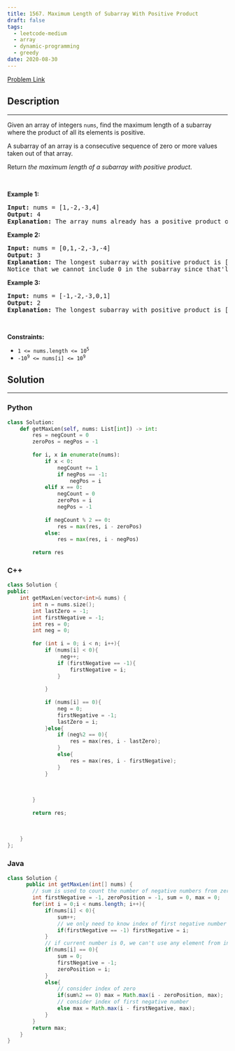```yaml
---
title: 1567. Maximum Length of Subarray With Positive Product
draft: false
tags: 
  - leetcode-medium
  - array
  - dynamic-programming
  - greedy
date: 2020-08-30
---
```


[Problem Link](https://leetcode.com/problems/maximum-length-of-subarray-with-positive-product/)

## Description

---
<p>Given an array of integers <code>nums</code>, find the maximum length of a subarray where the product of all its elements is positive.</p>

<p>A subarray of an array is a consecutive sequence of zero or more values taken out of that array.</p>

<p>Return <em>the maximum length of a subarray with positive product</em>.</p>

<p>&nbsp;</p>
<p><strong class="example">Example 1:</strong></p>

<pre>
<strong>Input:</strong> nums = [1,-2,-3,4]
<strong>Output:</strong> 4
<strong>Explanation:</strong> The array nums already has a positive product of 24.
</pre>

<p><strong class="example">Example 2:</strong></p>

<pre>
<strong>Input:</strong> nums = [0,1,-2,-3,-4]
<strong>Output:</strong> 3
<strong>Explanation:</strong> The longest subarray with positive product is [1,-2,-3] which has a product of 6.
Notice that we cannot include 0 in the subarray since that&#39;ll make the product 0 which is not positive.</pre>

<p><strong class="example">Example 3:</strong></p>

<pre>
<strong>Input:</strong> nums = [-1,-2,-3,0,1]
<strong>Output:</strong> 2
<strong>Explanation:</strong> The longest subarray with positive product is [-1,-2] or [-2,-3].
</pre>

<p>&nbsp;</p>
<p><strong>Constraints:</strong></p>

<ul>
	<li><code>1 &lt;= nums.length &lt;= 10<sup>5</sup></code></li>
	<li><code>-10<sup>9</sup> &lt;= nums[i] &lt;= 10<sup>9</sup></code></li>
</ul>


## Solution

---
### Python
``` py title='maximum-length-of-subarray-with-positive-product'
class Solution:
    def getMaxLen(self, nums: List[int]) -> int:
        res = negCount = 0
        zeroPos = negPos = -1
        
        for i, x in enumerate(nums):
            if x < 0:
                negCount += 1
                if negPos == -1:
                    negPos = i
            elif x == 0:
                negCount = 0
                zeroPos = i
                negPos = -1
            
            if negCount % 2 == 0:
                res = max(res, i - zeroPos)
            else:
                res = max(res, i - negPos)
        
        return res
```
### C++
``` cpp title='maximum-length-of-subarray-with-positive-product'
class Solution {
public:
    int getMaxLen(vector<int>& nums) {
        int n = nums.size();
        int lastZero = -1;
        int firstNegative = -1;
        int res = 0;
        int neg = 0;
        
        for (int i = 0; i < n; i++){
            if (nums[i] < 0){
                 neg++;
                if (firstNegative == -1){
                    firstNegative = i;
                }
        
            }
            
            if (nums[i] == 0){
                neg = 0;
                firstNegative = -1;
                lastZero = i;
            }else{
                if (neg%2 == 0){
                    res = max(res, i - lastZero);
                }
                else{
                    res = max(res, i - firstNegative);
                }
            }
            
            
               
        }
        
        return res;
            
            
            
    }
};

```
### Java
``` java title='maximum-length-of-subarray-with-positive-product'
class Solution {
      public int getMaxLen(int[] nums) {
        // sum is used to count the number of negative numbers from zeroPosition to current index
        int firstNegative = -1, zeroPosition = -1, sum = 0, max = 0;
        for(int i = 0;i < nums.length; i++){
            if(nums[i] < 0){
                sum++;
				// we only need to know index of first negative number
                if(firstNegative == -1) firstNegative = i;
            }
			// if current number is 0, we can't use any element from index 0 to i anymore, so update zeroPosition, and reset sum and firstNegative. If it is a game, we should refresh the game when we meet 0. 
            if(nums[i] == 0){
                sum = 0;
                firstNegative = -1;
                zeroPosition = i;
            }
            else{
			    // consider index of zero
                if(sum%2 == 0) max = Math.max(i - zeroPosition, max);
				// consider index of first negative number
                else max = Math.max(i - firstNegative, max);   
            }
        }
        return max;
    }
}
```

